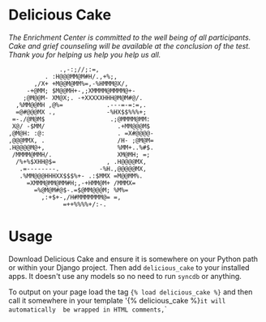 # Delicious Cake

_The Enrichment Center is committed to the well being of all participants. 
Cake and grief counseling will be available at the conclusion of the test. 
Thank you for helping us help you help us all._

                  .,-:;//;:=,               
              . :H@@@MM@M#H/.,+%;,          
           ,/X+ +M@@M@MM%=,-%HMMM@X/,       
         -+@MM; $M@@MH+-,;XMMMM@MMMM@+-     
        ;@M@@M- XM@X;. -+XXXXXHHH@M@M#@/.   
      ,%MM@@MH ,@%=            .---=-=:=,.  
      =@#@@@MX .,              -%HX$$%%%+;  
     =-./@M@M$                  .;@MMMM@MM: 
     X@/ -$MM/                    .+MM@@@M$ 
    ,@M@H: :@:                    . =X#@@@@-
    ,@@@MMX, .                    /H- ;@M@M=
    .H@@@@M@+,                    %MM+..%#$.
     /MMMM@MMH/.                  XM@MH; =; 
      /%+%$XHH@$=              , .H@@@@MX,  
       .=--------.           -%H.,@@@@@MX,  
       .%MM@@@HHHXX$$$%+- .:$MMX =M@@MM%.   
         =XMMM@MM@MM#H;,-+HMM@M+ /MMMX=     
           =%@M@M#@$-.=$@MM@@@M; %M%=       
             ,:+$+-,/H#MMMMMMM@= =,         
                   =++%%%%+/:-.             

# Usage

Download Delicious Cake and ensure it is somewhere on your Python path 
or within your Django project. Then add `delicious_cake` to your installed
apps. It doesn't use any models so no need to run `syncdb` or anything.

To output on your page load the tag `{% load delicious_cake %}` and then 
call it somewhere in your template '{% delicious_cake %}` it will automatically 
be wrapped in HTML comments, `<!-- -->`
